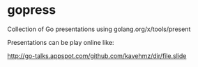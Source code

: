 # gopress
Collection of Go presentations using golang.org/x/tools/present

Presentations can be play online like:

http://go-talks.appspot.com/github.com/kavehmz/dir/file.slide
